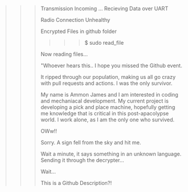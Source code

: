 >>> Transmission Incoming ... Recieving Data over UART
>>> 
>>> Radio Connection Unhealthy
>>>
>>> Encrypted Files in github folder
>>>
>>>  >>> $ sudo read_file
>>>
>>> Now reading files...
>>>
>>> "Whoever hears this.. I hope you missed the Github event.
>>> 
>>> It ripped through our population, making us all go crazy with pull requests and actions.
>>> I was the only survivor.
>>>
>>> My name is Ammon James and I am interested in coding and mechaniacal development.
>>> My current project is developing a pick and place machine, hopefully getting me knowledge that is critical in this post-apacolypse world.
>>> I work alone, as I am the only one who survived.
>>>
>>> 
>>> OWw!!
>>>
>>> Sorry. A sign fell from the sky and hit me.
>>>
>>> Wait a minute, it says something in an unknown language.
>>> Sending it through the decrypter...
>>>
>>> Wait...
>>>
>>> This is a Github Description?!

<!---
C0D3R10/C0D3R10 is a ✨ special ✨ repository because its `README.md` (this file) appears on your GitHub profile.
You can click the Preview link to take a look at your changes.
--->
